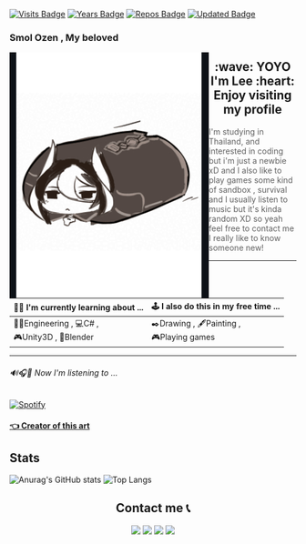 [![Visits Badge](https://badges.pufler.dev/visits/CharliezXx/CharliezXx)](https://badges.pufler.dev "Amogus")
[![Years Badge](https://badges.pufler.dev/years/CharliezXx)](https://badges.pufler.dev)
[![Repos Badge](https://badges.pufler.dev/repos/CharliezXx)](https://badges.pufler.dev)
[![Updated Badge](https://badges.pufler.dev/updated/CharliezXx/CharliezXx)](https://badges.pufler.dev)


 <h3 align="left">Smol Ozen , My beloved<br></h3>
 
 <p float="left">
   <img src='Oz.gif' width='350'align="left">
</p>
<p align="middle">
  <h2 align="middle">:wave: YOYO I'm Lee :heart: Enjoy visiting my profile<br></h2>	  
</p>
   
   
> I'm studying in Thailand, and interested in coding but i'm just a newbie xD 
 and I also like to play games some kind of sandbox , survival
 and I usually listen to music but it's kinda random XD 
 so yeah feel free to contact me I really like to know someone new!   
	
----------

|   👨‍💻  I'm currently learning about ...     |     🕹️  I also do this in my free time ...    |
|-------------------------------------------------|---------------------------------------------------|
|  👨‍🔧Engineering , 💻C# ,<br> 🎮Unity3D , 🚀Blender       |   ✒️Drawing , 🖋️Painting ,<br> 🎮Playing games     |



----------
 
 ###### 🔊🎧🎵 Now I'm listening to ...<br>
 
[![Spotify](https://spotify-now-playing-novatorem.vercel.app/api/spotify)](https://open.spotify.com/user/31nnfyjov533jlmfw5ro7cmcjyz4&redirect=false)
	
  <h4 align="left">	
  <a href="https://cowfee-gt.tumblr.com/post/165344350607/just-an-ozen-pillar-crawling-your-feed">👈 Creator of this art</a>
	  



## Stats
![Anurag's GitHub stats](https://github-readme-stats.vercel.app/api?username=CharliezXx&show_icons=true&theme=dark&hide=contribs) 
![Top Langs](https://github-readme-stats.vercel.app/api/top-langs/?username=CharliezXx&layout=compact&theme=dark)

<p>
	<h2 align="middle">Contact me 📞</h2>
</p>

<p align="middle">
<a href="https://www.facebook.com/NahhhLeo/"><img src="https://img.shields.io/badge/Facebook-1877F2?style=for-the-badge&logo=facebook&logoColor=white"></a>
<a href="https://www.instagram.com/chalalalaleeeeee.030/"><img src="https://img.shields.io/badge/Instagram-E4405F?style=for-the-badge&logo=instagram&logoColor=white"></a>
<a href="https://twitter.com/chhharliex"><img src="https://img.shields.io/badge/Twitter-1DA1F2?style=for-the-badge&logo=twitter&logoColor=white"></a>
<a href="https://discordapp.com/users/852606416526901279"><img src="https://img.shields.io/badge/Discord-5865F2?style=for-the-badge&logo=discord&logoColor=white"></a>
</p>






    
<!--
**CharliezXx/CharliezXx** is a ✨ _special_ ✨ repository because its `README.md` (this file) appears on your GitHub profile.
![Visitor Count](https://profile-counter.glitch.me/CharliezXx/count.svg)
Here are some ideas to get you started:

- 🔭 I’m currently working on ...
- 🌱 I’m currently learning ...
- 👯 I’m looking to collaborate on ...
- 🤔 I’m looking for help with ...
- 💬 Ask me about ...
- 📫 How to reach me: ...
- 😄 Pronouns: ...
- ⚡ Fun fact: ...
-->
